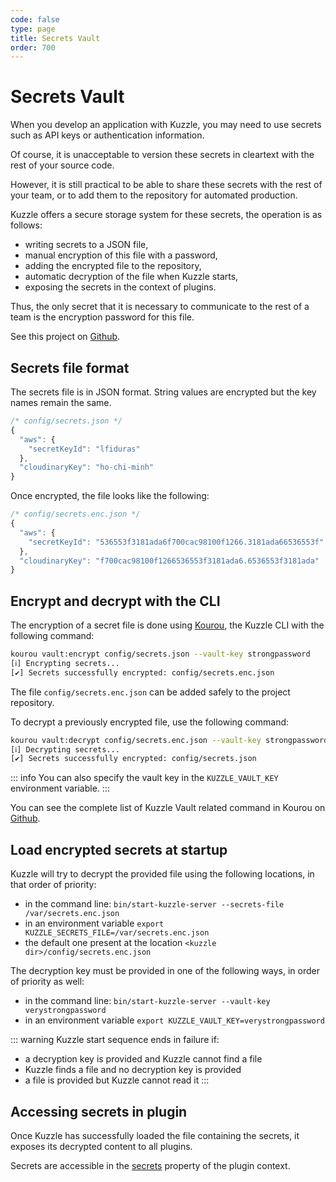 ```yaml
---
code: false
type: page
title: Secrets Vault
order: 700
---
```


# Secrets Vault

<SinceBadge version="1.8.0" />

When you develop an application with Kuzzle, you may need to use secrets such as API keys or authentication information.  

Of course, it is unacceptable to version these secrets in cleartext with the rest of your source code.  

However, it is still practical to be able to share these secrets with the rest of your team, or to add them to the repository for automated production. 

Kuzzle offers a secure storage system for these secrets, the operation is as follows:
  - writing secrets to a JSON file,
  - manual encryption of this file with a password,
  - adding the encrypted file to the repository,
  - automatic decryption of the file when Kuzzle starts,
  - exposing the secrets in the context of plugins.

Thus, the only secret that it is necessary to communicate to the rest of a team is the encryption password for this file.

See this project on [Github](https://github.com/kuzzleio/kuzzle-vault).

## Secrets file format

The secrets file is in JSON format. String values are encrypted but the key names remain the same.

```js
/* config/secrets.json */
{
  "aws": {
    "secretKeyId": "lfiduras"
  },
  "cloudinaryKey": "ho-chi-minh"
}
```

Once encrypted, the file looks like the following:

```js
/* config/secrets.enc.json */
{
  "aws": {
    "secretKeyId": "536553f3181ada6f700cac98100f1266.3181ada66536553f"
  },
  "cloudinaryKey": "f700cac98100f1266536553f3181ada6.6536553f3181ada"
}
```

## Encrypt and decrypt with the CLI

The encryption of a secret file is done using [Kourou](/core/2/guides/essentials/kourou-cli), the Kuzzle CLI with the following command:

```bash
kourou vault:encrypt config/secrets.json --vault-key strongpassword
[ℹ] Encrypting secrets...
[✔] Secrets successfully encrypted: config/secrets.enc.json
```

The file `config/secrets.enc.json` can be added safely to the project repository.

To decrypt a previously encrypted file, use the following command:

```bash
kourou vault:decrypt config/secrets.enc.json --vault-key strongpassword
[ℹ] Decrypting secrets...
[✔] Secrets successfully encrypted: config/secrets.json
```

::: info
You can also specify the vault key in the `KUZZLE_VAULT_KEY` environment variable.
:::

You can see the complete list of Kuzzle Vault related command in Kourou on [Github](https://github.com/kuzzleio/kourou/#kourou-vaultadd-secrets-file-key-value).

## Load encrypted secrets at startup

Kuzzle will try to decrypt the provided file using the following locations, in that order of priority:
  - in the command line: `bin/start-kuzzle-server --secrets-file /var/secrets.enc.json`
  - in an environment variable `export KUZZLE_SECRETS_FILE=/var/secrets.enc.json`
  - the default one present at the location `<kuzzle dir>/config/secrets.enc.json`

The decryption key must be provided in one of the following ways, in order of priority as well:
  - in the command line: `bin/start-kuzzle-server --vault-key verystrongpassword`
  - in an environment variable `export KUZZLE_VAULT_KEY=verystrongpassword`

::: warning
Kuzzle start sequence ends in failure if:
  - a decryption key is provided and Kuzzle cannot find a file
  - Kuzzle finds a file and no decryption key is provided
  - a file is provided but Kuzzle cannot read it
:::

## Accessing secrets in plugin

Once Kuzzle has successfully loaded the file containing the secrets, it exposes its decrypted content to all plugins.  

Secrets are accessible in the [secrets](/core/2/plugins/plugin-context/secrets) property of the plugin context.  
